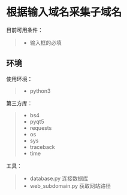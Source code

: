 # 根据输入域名采集子域名

目前可用条件：
> * 输入框的必填

## 环境
使用环境：
> - python3

第三方库：
> * bs4
> * pyqt5
> * requests 
> * os
> * sys
> * traceback
> * time


工具：
> * database.py 连接数据库
> * web_subdomain.py 获取网站路径


